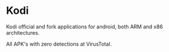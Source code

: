 # Kodi

Kodi official and fork applications for android, both ARM and x86 architectures.

All APK's with zero detections at VirusTotal.
